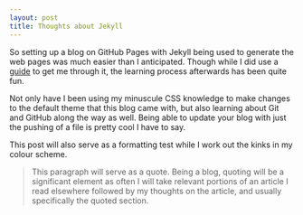 ```yaml
---
layout: post
title: Thoughts about Jekyll
---
```


So setting up a blog on GitHub Pages with Jekyll being used to generate the web pages was much easier than I anticipated. Though while I did use a [guide](https://www.smashingmagazine.com/2014/08/build-blog-jekyll-github-pages/) to get me through it, the learning process afterwards has been quite fun.

Not only have I been using my minuscule CSS knowledge to make changes to the default theme that this blog came with, but also learning about Git and GitHub along the way as well. Being able to update your blog with just the pushing of a file is pretty cool I have to say.

This post will also serve as a formatting test while I work out the kinks in my colour scheme.

<!--Here is a comment, hello!-->

> This paragraph will serve as a quote. Being a blog, quoting will be a significant element as often I will take relevant portions of an article I read elsewhere followed by my thoughts on the article, and usually specifically the quoted section.
